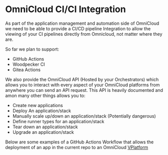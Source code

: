 # OmniCloud CI/CI Integration

As part of the application management and automation side of OmniCloud we need to be able to provide a CI/CD pipeline Integration to allow the viewing of your CI pipelines directly from Omnicloud, not matter where they are.

So far we plan to support:

- GitHub Actions
- Woodpecker CI
- Gitea Actions

We also provide the OmniCloud API (Hosted by your Orchestrators) which allows you to interact with every aspect of your OmniCloud platforms from anywhere you can send an API request. This API is heavily documented and amon many other things allows you to:

- Create new applications
- Deploy An application/stack
- Manually scale up/down an application/stack (Potentially dangerous)
- Define runner types for an application/stack
- Tear down an application/stack
- Upgrade an application/stack

Below are some examples of a GitHub Actions Workflow that allows the deployment of an app in the current repo to an OmniCloud [VPlatform](../../administration/VPlatforms.md)